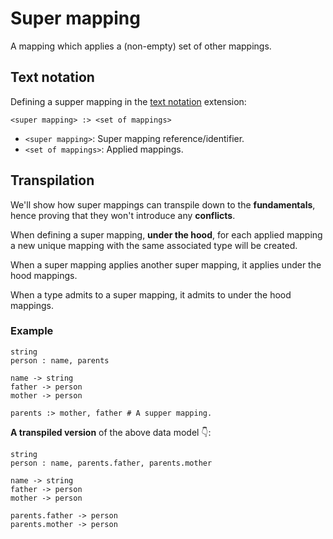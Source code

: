 # Super mapping

A mapping which applies a (non-empty) set of other mappings.

## Text notation

Defining a supper mapping in the [text notation](text-notation.md) extension:

`<super mapping> :> <set of mappings>`

- `<super mapping>`: Super mapping reference/identifier.
- `<set of mappings>`: Applied mappings.

## Transpilation

We'll show how super mappings can transpile down to the **fundamentals**, hence proving that they won't introduce any **conflicts**.

When defining a super mapping, **under the hood**, for each applied mapping a new unique mapping with the same associated type will be created.

When a super mapping applies another super mapping, it applies under the hood mappings.

When a type admits to a super mapping, it admits to under the hood mappings.

### Example

```entity-mapping
string
person : name, parents

name -> string
father -> person
mother -> person

parents :> mother, father # A supper mapping.
```

**A transpiled version** of the above data model 👇:

```entity-mapping
string
person : name, parents.father, parents.mother

name -> string
father -> person
mother -> person

parents.father -> person
parents.mother -> person
```